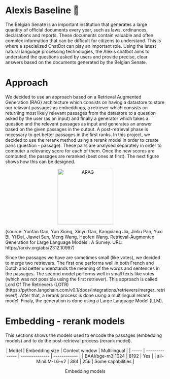 # Alexis Baseline 🤖

The Belgian Senate is an important institution that generates a large quantity of official documents every year, such as laws, ordinances, declarations and reports. These documents contain valuable and often complex information that can be difficult for citizens to understand. This is where a specialized ChatBot can play an important role. Using the latest natural language processing technologies, the Alexis chatbot aims to understand the questions asked by users and provide precise, clear answers based on the documents generated by the Belgian Senate.


# Approach

We decided to use an approach based on a Retrieval Augmented Generation (RAG) architecture which consists on having a datastore to store our relavant passages as embeddings, a retriever which consists on returning most likely relevant passages from the datastore to a question asked by the user (as an input) and finally a generator which takes a question and the relevant passages as input and generates an answer based on the given passages in the output. 
A post-retrieval phase is necessary to get better passages in the first ranks. In this project, we decided to use the rerank method using a rerank model in order to create pairs (question - passage). These pairs are analysed separately in order to computer a relevancy score for each of them. Once the new scores are computed, the passages are reranked (best ones at first). 
The next figure shows how this can be designed.
<div align="center">
  <img src="https://github.com/belgiansenate/alexis-baseline/assets/56476929/fa8958df-7f22-4084-812e-f27aa9e0fcfb" alt="ARAG" width="175"/>
</div>
<p>(source: Yunfan Gao, Yun Xiong, Xinyu Gao, Kangxiang Jia, Jinliu Pan, Yuxi Bi, Yi Dai, Jiawei Sun, Meng Wang, Haofen Wang. Retrieval-Augmented Generation for Large Language Models : A Survey. URL: https://arxiv.org/abs/2312.10997)</p>
Since the passages we have are sometimes small (like votes), we decided to merge two retrievers. The first one performs well in both French and Dutch and better understands the meaning of the words and sentences in the passages. The second model performs well in small texts like votes (which was not possible using the first retriever). This approach is called Lord Of The Retrievers (LOTR) (https://python.langchain.com/v0.1/docs/integrations/retrievers/merger_retriever/). After that, a rerank process is done using a multilingual rerank model. Finaly, the generation is done using a Large Language Model (LLM).

# Embedding - rerank models

This sections shows the models used to encode the passages (embedding models) and to do the post-retrieval process (rerank model). 
<div align="center">
| Model | Embedding size | Context window | Multilingual |
| ----- | -------------- | -------------- | ------------ |
| BAAI/bge-m3|1024 | 8192 | Yes |
| all-MiniLM-L6-v2 | 384 | 256 | Some capabilities |
  <p>Embedding models</p>
</div>
